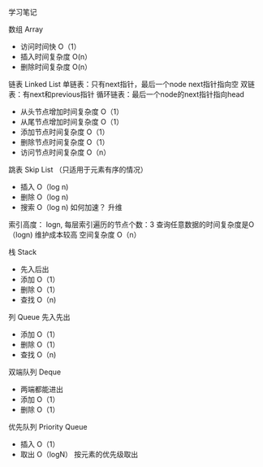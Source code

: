 学习笔记

数组 Array

- 访问时间快 O（1）
- 插入时间复杂度 O(n）
- 删除时间复杂度 O(n）

链表 Linked List
单链表：只有next指针，最后一个node next指针指向空
双链表：有next和previous指针
循环链表：最后一个node的next指针指向head
- 从头节点增加时间复杂度 O（1）
- 从尾节点增加时间复杂度 O（1）
- 添加节点时间复杂度 O（1）
- 删除节点时间复杂度 O（1）
- 访问节点时间复杂度 O（n）

跳表 Skip List （只适用于元素有序的情况）
- 插入 O（log n)
- 删除 O（log n)
- 搜索 O（log n)
如何加速？ 升维

索引高度： logn, 每层索引遍历的节点个数：3
查询任意数据的时间复杂度是O（logn)
维护成本较高
空间复杂度 O（n）

栈 Stack
- 先入后出
- 添加 O（1）
- 删除 O（1）
- 查找 O（n)

列 Queue
先入先出
- 添加 O（1）
- 删除 O（1）
- 查找 O（n)

双端队列 Deque
- 两端都能进出
- 添加 O（1）
- 删除 O（1）

优先队列 Priority Queue
- 插入 O（1）
- 取出 O（logN） 按元素的优先级取出